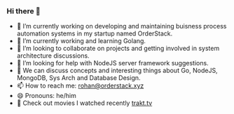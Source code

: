 ### Hi there 👋

<!--
**rohandhamapurkar/rohandhamapurkar** is a ✨ _special_ ✨ repository because its `README.md` (this file) appears on your GitHub profile.

Here are some ideas to get you started:
-->

- 🔭 I’m currently working on developing and maintaining buisness process automation systems in my startup named OrderStack.
- 🌱 I’m currently working and learning Golang.
- 👯 I’m looking to collaborate on projects and getting involved in system architecture discussions.
- 🤔 I’m looking for help with NodeJS server framework suggestions.
- 💬 We can discuss concepts and interesting things about Go, NodeJS, MongoDB, Sys Arch and Database Design.
- 📫 How to reach me: rohan@orderstack.xyz
- 😄 Pronouns: he/him
- 🎥 Check out movies I watched recently [trakt.tv](https://trakt.tv/users/rohandhamapurkar/history/movies/added?genres=)
